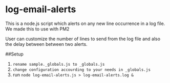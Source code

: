 # log-email-alerts

This is a node.js script which alerts on any new line occurrence in a log file.
We made this to use with PM2

User can customize the number of lines to send from the log file and also the delay between between two alerts.

##Setup
  1. ```rename sample._globals.js to _globals.js```
  2. ```change configuration accourding to your needs in _globals.js```
  3. run ```node log-email-alerts.js > log-email-alerts.log &```
